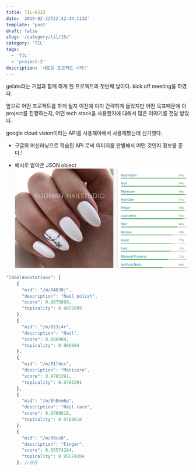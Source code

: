 ```yaml
---
title: TIL-0222
date: '2019-02-22T22:42:44.113Z'
template: 'post'
draft: false
slug: '/category/til/15/'
category: 'TIL'
tags:
  - 'TIL'
  - 'project-2'
description: '새로운 프로젝트 시작!'
---
```


gelato라는 기업과 함께 하게 된 프로젝트의 첫번째 날이다.
kick off meeting을 하였다.

앞으로 어떤 프로젝트를 하게 될지 이전에 이미 간략하게 들었지만 어떤 목표때문에 이 project를 진행하는지, 어떤 tech stack을 사용할지에 대해서 많은 이야기를 전달 받았다.

google cloud vision이라는 API를 사용해야해서 사용해봤는데 신기했다.

- 구글의 머신러닝으로 학습된 API 로써 이미지를 판별해서 어떤 것인지 정보를 준다.!

* 예시로 받아온 JSON object
  ![nail](/media/google_cloud_vision_nail_image.png)

```javascript
"labelAnnotations": [
    {
      "mid": "/m/04030j",
      "description": "Nail polish",
      "score": 0.9875899,
      "topicality": 0.9875899
    },
    {
      "mid": "/m/023j4r",
      "description": "Nail",
      "score": 0.986984,
      "topicality": 0.986984
    },
    {
      "mid": "/m/01f4cc",
      "description": "Manicure",
      "score": 0.9785391,
      "topicality": 0.9785391
    },
    {
      "mid": "/m/0h8nm6p",
      "description": "Nail care",
      "score": 0.9708618,
      "topicality": 0.9708618
    },
    {
      "mid": "/m/09cx8",
      "description": "Finger",
      "score": 0.95574284,
      "topicality": 0.95574284
    }, //등등
```
